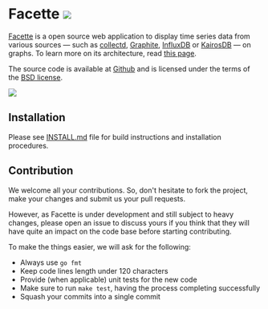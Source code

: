 Facette [![](https://api.travis-ci.org/facette/facette.svg?branch=master)](https://travis-ci.org/facette/facette)
=======

[Facette][0] is a open source web application to display time series data from various sources — such as [collectd][1],
[Graphite][2], [InfluxDB][5] or [KairosDB][6] — on graphs. To learn more on its architecture, read
[this page](http://docs.facette.io/latest/architecture/).

The source code is available at [Github][3] and is licensed under the terms of the [BSD license][4].

![](https://facette.io/assets/images/sshot-view1.png)

Installation
------------

Please see [INSTALL.md](INSTALL.md) file for build instructions and installation procedures.

Contribution
------------

We welcome all your contributions. So, don't hesitate to fork the project, make your changes and submit us your pull
requests.

However, as Facette is under development and still subject to heavy changes, please open an issue to discuss yours if
you think that they will have quite an impact on the code base before starting contributing.

To make the things easier, we will ask for the following:

 * Always use `go fmt`
 * Keep code lines length under 120 characters
 * Provide (when applicable) unit tests for the new code
 * Make sure to run `make test`, having the process completing successfully
 * Squash your commits into a single commit


[0]: https://facette.io/
[1]: https://collectd.org/
[2]: https://graphite.readthedocs.org/
[3]: https://github.com/facette/facette
[4]: https://opensource.org/licenses/BSD-3-Clause
[5]: https://influxdb.com/
[6]: https://kairosdb.github.io/

